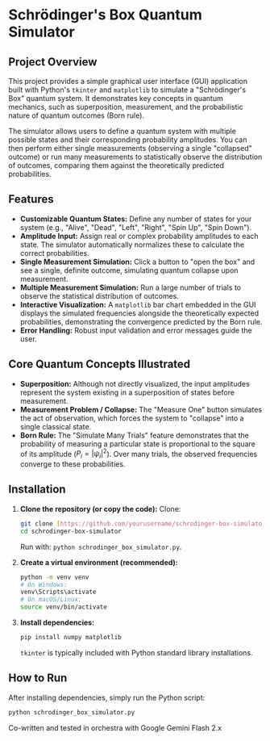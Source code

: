 # Schrödinger's Box Quantum Simulator

## Project Overview

This project provides a simple graphical user interface (GUI) application built with Python's `tkinter` and `matplotlib` to simulate a "Schrödinger's Box" quantum system. It demonstrates key concepts in quantum mechanics, such as superposition, measurement, and the probabilistic nature of quantum outcomes (Born rule).

The simulator allows users to define a quantum system with multiple possible states and their corresponding probability amplitudes. You can then perform either single measurements (observing a single "collapsed" outcome) or run many measurements to statistically observe the distribution of outcomes, comparing them against the theoretically predicted probabilities.

## Features

* **Customizable Quantum States:** Define any number of states for your system (e.g., "Alive", "Dead", "Left", "Right", "Spin Up", "Spin Down").
* **Amplitude Input:** Assign real or complex probability amplitudes to each state. The simulator automatically normalizes these to calculate the correct probabilities.
* **Single Measurement Simulation:** Click a button to "open the box" and see a single, definite outcome, simulating quantum collapse upon measurement.
* **Multiple Measurement Simulation:** Run a large number of trials to observe the statistical distribution of outcomes.
* **Interactive Visualization:** A `matplotlib` bar chart embedded in the GUI displays the simulated frequencies alongside the theoretically expected probabilities, demonstrating the convergence predicted by the Born rule.
* **Error Handling:** Robust input validation and error messages guide the user.

## Core Quantum Concepts Illustrated

* **Superposition:** Although not directly visualized, the input amplitudes represent the system existing in a superposition of states before measurement.
* **Measurement Problem / Collapse:** The "Measure One" button simulates the act of observation, which forces the system to "collapse" into a single classical state.
* **Born Rule:** The "Simulate Many Trials" feature demonstrates that the probability of measuring a particular state is proportional to the square of its amplitude ($P_i = |\psi_i|^2$). Over many trials, the observed frequencies converge to these probabilities.

## Installation

1.  **Clone the repository (or copy the code):**
    Clone:
    ```bash
    git clone [https://github.com/yourusername/schrodinger-box-simulator.git](https://github.com/yourusername/schrodinger-box-simulator.git)
    cd schrodinger-box-simulator
    ```
    Run with: `python schrodinger_box_simulator.py`.

2.  **Create a virtual environment (recommended):**
    ```bash
    python -m venv venv
    # On Windows:
    venv\Scripts\activate
    # On macOS/Linux:
    source venv/bin/activate
    ```

3.  **Install dependencies:**
    ```bash
    pip install numpy matplotlib
    ```
    `tkinter` is typically included with Python standard library installations.

## How to Run

After installing dependencies, simply run the Python script:

```bash
python schrodinger_box_simulator.py
```

Co-written and tested in orchestra with Google Gemini Flash 2.x

